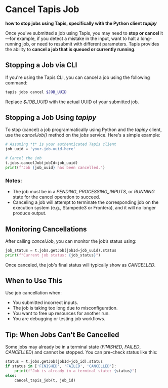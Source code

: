 # Cancel Tapis Job
**how to stop jobs using Tapis, specifically with the Python client *tapipy***

Once you've submitted a job using Tapis, you may need to **stop or cancel** it—for example, if you detect a mistake in the input, want to halt a long-running job, or need to resubmit with different parameters. Tapis provides the ability to **cancel a job that is queued or currently running**.

## Stopping a Job via CLI

If you're using the Tapis CLI, you can cancel a job using the following command:

```bash
tapis jobs cancel $JOB_UUID
```

Replace *$JOB_UUID* with the actual UUID of your submitted job.



## Stopping a Job Using *tapipy*

To stop (cancel) a job programmatically using Python and the *tapipy* client, use the *cancelJob()* method on the *jobs* service. Here's a simple example:

```python
# Assuming *t* is your authenticated Tapis client
job_uuid = 'your-job-uuid-here'

# Cancel the job
t.jobs.cancelJob(jobId=job_uuid)
print(f"Job {job_uuid} has been cancelled.")
```

### Notes:

* The job must be in a *PENDING*, *PROCESSING_INPUTS*, or *RUNNING* state for the cancel operation to succeed.
* Canceling a job will attempt to terminate the corresponding job on the execution system (e.g., Stampede3 or Frontera), and it will no longer produce output.



## Monitoring Cancellations

After calling *cancelJob*, you can monitor the job’s status using:

```python
job_status = t.jobs.getJob(jobId=job_uuid).status
print(f"Current job status: {job_status}")
```

Once canceled, the job's final status will typically show as *CANCELLED*.



## When to Use This

Use job cancellation when:

* You submitted incorrect inputs.
* The job is taking too long due to misconfiguration.
* You want to free up resources for another run.
* You are debugging or testing job workflows.



## Tip: When Jobs Can't Be Cancelled

Some jobs may already be in a terminal state (*FINISHED*, *FAILED*, *CANCELLED*) and cannot be stopped. You can pre-check status like this:

```python
status = t.jobs.getJob(jobId=job_id).status
if status in ['FINISHED', 'FAILED', 'CANCELLED']:
    print(f"Job is already in a terminal state: {status}")
else:
    cancel_tapis_job(t, job_id)
```

